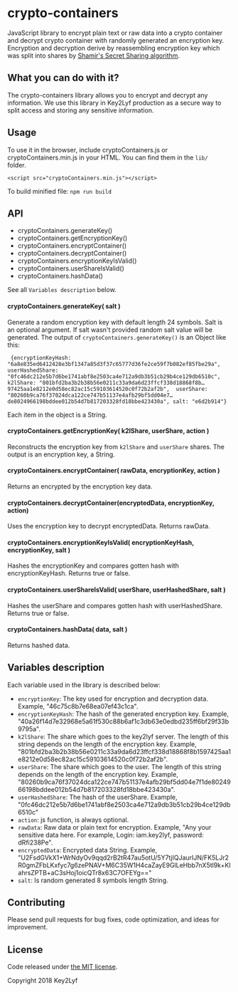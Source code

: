 # crypto-containers
JavaScript library to encrypt plain text or raw data into a crypto container and decrypt crypto container with randomly generated an encryption key. Encryption and decryption derive by reassembling encryption key which was split into shares by [Shamir's Secret Sharing algorithm](http://en.wikipedia.org/wiki/Shamir's_Secret_Sharing).

## What you can do with it?
The crypto-containers library allows you to encrypt and decrypt any information. We use this library in Key2Lyf production as a secure way to split access and storing any sensitive information.

## Usage
To use it in the browser, include cryptoContainers.js or cryptoContainers.min.js in your HTML. You can find them in the `lib/ ` folder.

  ` <script src="cryptoContainers.min.js"></script> `
  
To build minified file: ` npm run build `
  

## API
* cryptoContainers.generateKey()
* cryptoContainers.getEncryptionKey()
* cryptoContainers.encryptContainer()
* cryptoContainers.decryptContainer()
* cryptoContainers.encryptionKeyIsValid()
* cryptoContainers.userShareIsValid()
* cryptoContainers.hashData()

See all `Variables description` below.

#### cryptoContainers.generateKey( salt )
Generate a random encryption key with default length 24 symbols. Salt is an optional argument. If salt wasn't provided random salt value will be generated.
The output of `cryptoContainers.generateKey()` is an Object like this:
 
` {encryptionKeyHash: "6a8e835ed6412428e3bf1347a85d3f37c65777d36fe2ce59f7b082ef85fbe29a", 
userHashedShare: "0fc46dc212e5b7d6be1741abf8e2503ca4e712a9db3b51cb29b4ce129db6510c", 
k2lShare: "801bfd2ba3b2b38b56e0211c33a9da6d23ffcf338d18868f8b…97425aa1e8212e0d58ec82ac15c59103614520c0f72b2af2b", 
userShare: "80260b9ca76f37024dca122ce747b51137e4afb29bf5dd04e7…de8024966198bddee012b54d7b817203328fd18bbe423430a",
salt: "e6d2b914"}`

Each item in the object is a String.


#### cryptoContainers.getEncryptionKey( k2lShare, userShare, action )
Reconstructs the encryption key from `k2lShare` and `userShare` shares. The output is an encryption key, a String.


#### cryptoContainers.encryptContainer( rawData, encryptionKey, action )
Returns an encrypted by the encryption key data.


#### cryptoContainers.decryptContainer(encryptedData, encryptionKey, action)
Uses the encryption key to decrypt encryptedData. Returns rawData.


#### cryptoContainers.encryptionKeyIsValid( encryptionKeyHash, encryptionKey, salt )
Hashes the encryptionKey and compares gotten hash with encryptionKeyHash. Returns true or false.


#### cryptoContainers.userShareIsValid( userShare, userHashedShare, salt )
Hashes the userShare and compares gotten hash with userHashedShare. Returns true or false.


#### cryptoContainers.hashData( data, salt )
Returns hashed data.

## Variables description

Each variable used in the library is described below:
* `encryptionKey`: The key used for encryption and decryption data. Example, "46c75c8b7e68ea07ef43c1ca".
* `encryptionKeyHash`: The hash of the generated encryption key. Example, "40a26f14d7e32968e5a61f530c88b6af1c3db63e0edbd235ff6bf29f33b9795a".
* `k2lShare`: The share which goes to the key2lyf server. The length of this string depends on the length of the encryption key. Example, "801bfd2ba3b2b38b56e0211c33a9da6d23ffcf338d18868f8b1597425aa1e8212e0d58ec82ac15c59103614520c0f72b2af2b".
* `userShare`: The share which goes to the user. The length of this string depends on the length of the encryption key. Example, "80260b9ca76f37024dca122ce747b51137e4afb29bf5dd04e7f1de8024966198bddee012b54d7b817203328fd18bbe423430a".
* `userHashedShare`: The hash  of the userShare. Example, "0fc46dc212e5b7d6be1741abf8e2503ca4e712a9db3b51cb29b4ce129db6510c"
* `action`: js function, is always optional.
* `rawData`: Raw data or plain text for encryption. Example, "Any your sensitive data here. For example, Login: iam.key2lyf, password: dRfi238Pe".
* `encryptedData`: Encrypted data String. Example, "U2FsdGVkX1+WrNdyOv9qqd2rB2tR47au5otU/5Y7tjIQJaurIJN/FK5LJr2R0gmZFbLKxfyc7g6zePNAV+M6C35W1H4caZayE9GlLeHbb7nX5tl9k+KIahrsZPTB+aC3sHoj1oicQTr8x63C7OFEYg=="
* `salt`: Is random generated 8 symbols length String.

## Contributing

Please send pull requests for bug fixes, code optimization, and ideas for improvement. 


## License

Code released under [the MIT license](https://github.com/Key2Lyf/crypto-containers/blob/master/LICENSE).

Copyright 2018 Key2Lyf
